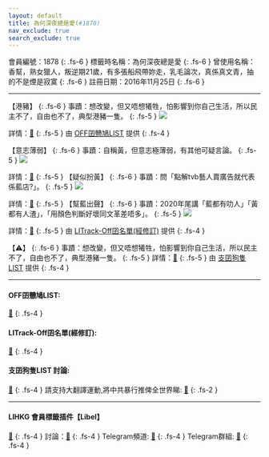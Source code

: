 ```yaml
---
layout: default
title: 為何深夜總是愛(#1878)
nav_exclude: true
search_exclude: true
---
```


會員編號：1878
{: .fs-6 }
標籤時名稱：為何深夜總是愛
{: .fs-6 }
曾使用名稱：香幫，熟女獵人，叛逆期21歲，有多張船飛帶妳走，乳毛論次，真係真文青，抽的不是煙是寂寞
{: .fs-6 }
註冊日期：2016年11月25日
{: .fs-6 }

---

<div class="code-example" markdown="1">

【港豬】
{: .fs-6 }
事蹟：想改變，但又唔想犧牲，怕影響到你自己生活，所以民主不了，自由也不了，典型港豬一隻。
{: .fs-5 }
![](https://filedn.eu/l9Hq1YKLkJ4m0VSXcdcfUaJ/LIHKG_on99/on9_jai/1878/1878.1_.png)

詳情：[🔗](https://lih.kg/aHRuifV)
{: .fs-5 }
由 [OFF囝戇鳩LIST](#off囝戇鳩list) 提供
{: .fs-4 }

</div>
<div class="code-example" markdown="1">

【意志薄弱】
{: .fs-6 }
事蹟：自稱黃，但意志極薄弱，有其他可疑言論。
{: .fs-5 }
![](https://na.cx/i/VrAAy5S.png)

詳情：[🔗](https://lih.kg/tokBJEX)
{: .fs-5 }
【疑似扮黃】
{: .fs-6 }
事蹟：問「點解tvb藝人賣廣告就代表係藍店?」。
{: .fs-5 }
![](https://na.cx/i/kunfy7b.png)

詳情：[🔗](https://lih.kg/rRiiKuX)
{: .fs-5 }
【幫藍出聲】
{: .fs-6 }
事蹟：2020年尾講「藍都有叻人」「黃都有人渣」，「用顏色判斷好壞同文革差唔多」。
{: .fs-5 }
![](https://na.cx/i/57gW203.png)

詳情：[🔗](https://lih.kg/aHoDnvV)
{: .fs-5 }
由 [LITrack-Off囝名單(經修訂)](#litrack-off囝名單經修訂) 提供
{: .fs-4 }

</div>
<div class="code-example" markdown="1">

【⚠️】
{: .fs-6 }
事蹟：想改變，但又唔想犧牲，怕影響到你自己生活，所以民主不了，自由也不了，典型港豬一隻。
{: .fs-5 }
詳情：[🔗](https://lih.kg/aHRuifV)
{: .fs-5 }
由 [支囝狗隻LIST](#支囝狗隻list-討論) 提供
{: .fs-4 }
</div>

---

#### OFF囝戇鳩LIST: 
[🔗](https://bit.ly/lihkg_on9_list)
{: .fs-4 }
#### LITrack-Off囝名單(經修訂): 
[🔗](http://tiny.cc/LITrack_GS)
{: .fs-4 }
#### 支囝狗隻LIST 討論: 
[🔗](https://lih.kg/2908480)
{: .fs-4 }
請支持大翻譯運動,將中共暴行推俾全世界睇: [🔗](https://twitter.com/tgtm_official)
{: .fs-2 }

---

#### LIHKG 會員標籤插件【Libel】

[🔗](https://kitce.github.io/libel)
{: .fs-4 }
討論：[🔗](https://lih.kg/2841778)
{: .fs-4 }
Telegram頻道: [🔗](https://t.me/LibelOfficialChannel)
{: .fs-4 }
Telegram群組: [🔗](https://t.me/LibelOfficialGroup)
{: .fs-4 }

